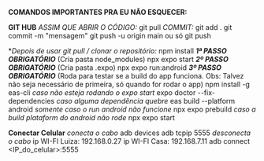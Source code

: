 **COMANDOS IMPORTANTES PRA EU NÃO ESQUECER:**

**GIT HUB**
    *ASSIM QUE ABRIR O CÓDIGO:*
        git pull
    *COMMIT:*
        git add .
        git commit -m "mensagem"
        git push -u origin main ou só git push

**Depois de usar *git pull / clonar o repositório:**
    npm install ***1ª PASSO OBRIGATÓRIO*** (Cria pasta node_modules)
    npx expo start ***2º PASSO OBRIGATÓRIO*** (Cria pasta .expo)
    npx expo run:android ***3º PASSO OBRIGATÓRIO*** (Roda para testar se a build do app funciona. Obs: Talvez não seja necessário de primeira, só quando for rodar o app)
    npm install -g eas-cli _caso não esteja rodando o expo start_
    expo doctor --fix-dependencies _caso alguma dependência quebre_
    eas build --platform android _somente caso o run android não funcione_
    npx expo prebuild _caso a build plataform do android não rode_
    npx expo start

**Conectar Celular**
    *conecta o cabo*
    adb devices
    adb tcpip 5555 
   *desconecta o cabo*
    ip WI-FI Luiza: 192.168.0.27
    ip WI-FI Casa: 192.168.7.11
    adb connect <IP_do_celular>:5555